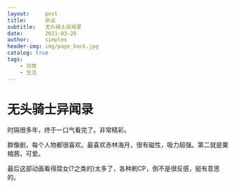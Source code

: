 ```yaml
---
layout:     post
title:      杂谈
subtitle:   无头骑士异闻录
date:       2021-03-28
author:     simplex
header-img: img/page_back.jpg
catalog: true
tags:
    - 日常 
    - 生活
---
```


# 无头骑士异闻录

时隔很多年，终于一口气看完了。非常精彩。

群像剧，每个人物都很喜欢。最喜欢赤林海月，很有磁性，吸力超强。第二就是粟楠茜，可爱。

最后这部动画看得腐女(?之类的)太多了，各种刷CP，倒不是很反感，挺有意思的。





